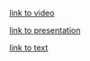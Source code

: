 [link to video](https://youtu.be/a9F6mTKykjM)

[link to presentation](reveal/SVG-presentation/index.html)

[link to text](presentation.txt)

